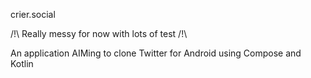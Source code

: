 crier.social

/!\ Really messy for now with lots of test /!\

An application AIMing to clone Twitter for Android using Compose and Kotlin